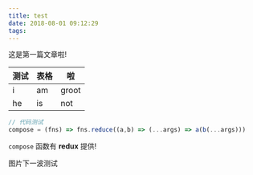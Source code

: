 ```yaml
---
title: test
date: 2018-08-01 09:12:29
tags:
---
```


这是第一篇文章啦!

| 测试 | 表格 | 啦 |
| --- | --- | --- |
| i | am | groot |
| he | is | not |

```js
// 代码测试
compose = (fns) => fns.reduce((a,b) => (...args) => a(b(...args)))
```

`compose` 函数有 **redux** 提供!

图片下一波测试